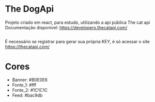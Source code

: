 # The DogApi
Projeto criado em react, para estudo, utilizando a api pública The cat api
Documentação disponível: https://developers.thecatapi.com/
## 
É necessário se registrar para gerar sua própria KEY, é só acessar o site https://thecatapi.com/

# Cores
- Banner: #B0E0E6
- Fonte_1: #fff
- Fonte_2: #1C1C1C	
- Feed: #bac9db